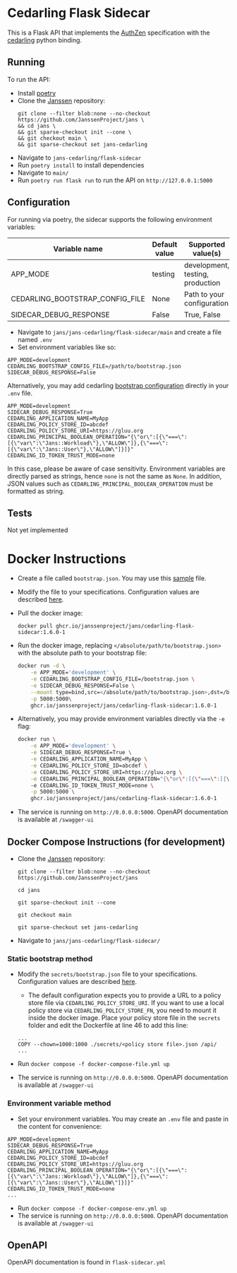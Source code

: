 # Cedarling Flask Sidecar

This is a Flask API that implements the [AuthZen](https://openid.github.io/authzen/) specification with the [cedarling](../) python binding. 

## Running

To run the API:

- Install [poetry](https://python-poetry.org/docs/#installation)
- Clone the [Janssen](https://github.com/JanssenProject/jans) repository:
    ```
    git clone --filter blob:none --no-checkout https://github.com/JanssenProject/jans \
    && cd jans \
    && git sparse-checkout init --cone \
    && git checkout main \
    && git sparse-checkout set jans-cedarling
    ```
- Navigate to `jans-cedarling/flask-sidecar`
- Run `poetry install` to install dependencies
- Navigate to `main/`
- Run `poetry run flask run` to run the API on `http://127.0.0.1:5000` 

## Configuration

For running via poetry, the sidecar supports the following environment variables:

| Variable name | Default value | Supported value(s) |
| ------------- | ------------- | ------------------ |
| APP_MODE | testing | development, testing, production |
| CEDARLING_BOOTSTRAP_CONFIG_FILE | None | Path to your configuration |
| SIDECAR_DEBUG_RESPONSE | False | True, False |

- Navigate to `jans/jans-cedarling/flask-sidecar/main` and create a file named `.env`
- Set environment variables like so:
```
APP_MODE=development
CEDARLING_BOOTSTRAP_CONFIG_FILE=/path/to/bootstrap.json
SIDECAR_DEBUG_RESPONSE=False
```

Alternatively, you may add cedarling [bootstrap configuration](https://docs.jans.io/head/cedarling/cedarling-properties/) directly in your `.env` file. 

```
APP_MODE=development
SIDECAR_DEBUG_RESPONSE=True
CEDARLING_APPLICATION_NAME=MyApp
CEDARLING_POLICY_STORE_ID=abcdef
CEDARLING_POLICY_STORE_URI=https://gluu.org
CEDARLING_PRINCIPAL_BOOLEAN_OPERATION="{\"or\":[{\"===\":[{\"var\":\"Jans::Workload\"},\"ALLOW\"]},{\"===\":[{\"var\":\"Jans::User\"},\"ALLOW\"]}]}"
CEDARLING_ID_TOKEN_TRUST_MODE=none
```

In this case, please be aware of case sensitivity. Environment variables are directly parsed as strings, hence `none` is not the same as `None`. In addition, JSON values such as `CEDARLING_PRINCIPAL_BOOLEAN_OPERATION` must be formatted as string.

## Tests

Not yet implemented

# Docker Instructions

- Create a file called `bootstrap.json`. You may use this [sample](https://github.com/JanssenProject/jans/blob/main/jans-cedarling/flask-sidecar/secrets/bootstrap.json) file. 
- Modify the file to your specifications. Configuration values are described [here](https://docs.jans.io/head/cedarling/cedarling-properties/).
- Pull the docker image:
	```
	docker pull ghcr.io/janssenproject/jans/cedarling-flask-sidecar:1.6.0-1
	```
- Run the docker image, replacing `</absolute/path/to/bootstrap.json>` with the absolute path to your bootstrap file: 

	```bash 
	docker run -d \
		-e APP_MODE='development' \
		-e CEDARLING_BOOTSTRAP_CONFIG_FILE=/bootstrap.json \
		-e SIDECAR_DEBUG_RESPONSE=False \
		--mount type=bind,src=</absolute/path/to/bootstrap.json>,dst=/bootstrap.json \
		-p 5000:5000\
		ghcr.io/janssenproject/jans/cedarling-flask-sidecar:1.6.0-1
	```
- Alternatively, you may provide environment variables directly via the `-e` flag:
	```bash
	docker run \
		-e APP_MODE='development' \
		-e SIDECAR_DEBUG_RESPONSE=True \
		-e CEDARLING_APPLICATION_NAME=MyApp \
		-e CEDARLING_POLICY_STORE_ID=abcdef \
		-e CEDARLING_POLICY_STORE_URI=https://gluu.org \
		-e CEDARLING_PRINCIPAL_BOOLEAN_OPERATION="{\"or\":[{\"===\":[{\"var\":\"Jans::Workload\"},\"ALLOW\"]},{\"===\":[{\"var\":\"Jans::User\"},\"ALLOW\"]}]}"
		-e CEDARLING_ID_TOKEN_TRUST_MODE=none \
		-p 5000:5000 \
		ghcr.io/janssenproject/jans/cedarling-flask-sidecar:1.6.0-1
- The service is running on `http://0.0.0.0:5000`. OpenAPI documentation is available at `/swagger-ui`

## Docker Compose Instructions (for development)


- Clone the [Janssen](https://github.com/JanssenProject/jans) repository:
    ```
    git clone --filter blob:none --no-checkout https://github.com/JanssenProject/jans
    ```
    ```
    cd jans
    ```
    ```
    git sparse-checkout init --cone
    ```
    ```
    git checkout main
    ```

    ```
    git sparse-checkout set jans-cedarling
    ```
- Navigate to `jans/jans-cedarling/flask-sidecar/`

### Static bootstrap method 

- Modify the `secrets/bootstrap.json` file to your specifications. Configuration values are described [here](https://docs.jans.io/head/cedarling/cedarling-properties/).
    - The default configuration expects you to provide a URL to a policy store file via `CEDARLING_POLICY_STORE_URI`. If you want to use a local policy store via `CEDARLING_POLICY_STORE_FN`, you need to mount it inside the docker image. Place your policy store file in the `secrets` folder and edit the Dockerfile at line 46 to add this line:

    ```
    ...
    COPY --chown=1000:1000 ./secrets/<policy store file>.json /api/
    ...
    ```
- Run `docker compose -f docker-compose-file.yml up`
- The service is running on `http://0.0.0.0:5000`. OpenAPI documentation is available at `/swagger-ui`

### Environment variable method

- Set your environment variables. You may create an `.env` file and paste in the content for convenience:
```
APP_MODE=development
SIDECAR_DEBUG_RESPONSE=True
CEDARLING_APPLICATION_NAME=MyApp
CEDARLING_POLICY_STORE_ID=abcdef
CEDARLING_POLICY_STORE_URI=https://gluu.org
CEDARLING_PRINCIPAL_BOOLEAN_OPERATION="{\"or\":[{\"===\":[{\"var\":\"Jans::Workload\"},\"ALLOW\"]},{\"===\":[{\"var\":\"Jans::User\"},\"ALLOW\"]}]}"
CEDARLING_ID_TOKEN_TRUST_MODE=none
...
```

- Run `docker compose -f docker-compose-env.yml up`
- The service is running on `http://0.0.0.0:5000`. OpenAPI documentation is available at `/swagger-ui`


## OpenAPI

OpenAPI documentation is found in `flask-sidecar.yml`
